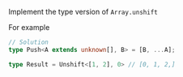 Implement the type version of ```Array.unshift```

For example

```typescript
// Solution
type Push<A extends unknown[], B> = [B, ...A];

type Result = Unshift<[1, 2], 0> // [0, 1, 2,]
```